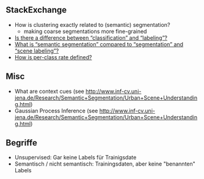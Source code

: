 ## StackExchange
* How is clustering exactly related to (semantic) segmentation?
    - making coarse segmentations more fine-grained
* [Is there a difference between “classification” and “labeling”?](http://datascience.stackexchange.com/q/9074/8820)
* [What is “semantic segmentation” compared to “segmentation” and “scene labeling”?](http://stackoverflow.com/q/33947823/562769)
* [How is per-class rate defined?](http://dsp.stackexchange.com/q/27506/9101)


## Misc

* What are context cues (see http://www.inf-cv.uni-jena.de/Research/Semantic+Segmentation/Urban+Scene+Understanding.html)
* Gaussian Process Inference (see http://www.inf-cv.uni-jena.de/Research/Semantic+Segmentation/Urban+Scene+Understanding.html)


## Begriffe
* Unsupervised: Gar keine Labels für Trainigsdate
* Semantisch / nicht semantisch: Trainingsdaten, aber keine "benannten" Labels

